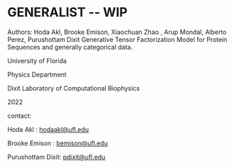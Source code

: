 # GENERALIST  -- WIP
Authors: Hoda Akl, Brooke Emison, Xiaochuan Zhao , Arup Mondal, Alberto Perez, Purushottam Dixit
Generative Tensor Factorization Model for Protein Sequences and generally categorical data. 

University of Florida  

Physics Department 

Dixit Laboratory of Computational Biophysics

2022

contact: 

Hoda Akl : hodaakl@ufl.edu 

Brooke Emison : bemison@ufl.edu

Purushottam Dixit: pdixit@ufl.edu